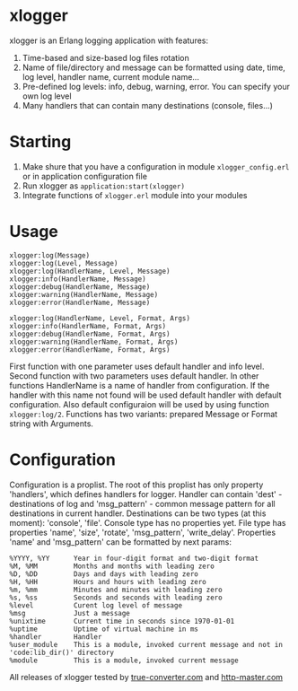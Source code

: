 # xlogger 
xlogger is an Erlang logging application with features:

1. Time-based and size-based log files rotation
2. Name of file/directory and message can be formatted using date, time, log level, handler name, current module name...
3. Pre-defined log levels: info, debug, warning, error. You can specify your own log level
4. Many handlers that can contain many destinations (console, files...)

# Starting
1. Make shure that you have a configuration in module <code>xlogger_config.erl</code> or in application configuration file
2. Run xlogger as <code>application:start(xlogger)</code>
3. Integrate functions of <code>xlogger.erl</code> module into your modules

# Usage

```
xlogger:log(Message)
xlogger:log(Level, Message)
xlogger:log(HandlerName, Level, Message)
xlogger:info(HandlerName, Message)
xlogger:debug(HandlerName, Message)
xlogger:warning(HandlerName, Message)
xlogger:error(HandlerName, Message)

xlogger:log(HandlerName, Level, Format, Args)
xlogger:info(HandlerName, Format, Args)
xlogger:debug(HandlerName, Format, Args)
xlogger:warning(HandlerName, Format, Args)
xlogger:error(HandlerName, Format, Args)
```
First function with one parameter uses default handler and info level.
Second function with two parameters uses default handler.
In other functions HandlerName is a name of handler from configuration. If the handler with this name not found will be used default handler with default configuration. Also default configuraion will be used by using function <code>xlogger:log/2</code>.
Functions has two variants: prepared Message or Format string with Arguments.

# Configuration
Configuration is a proplist. The root of this proplist has only property 'handlers', which defines handlers for logger. Handler can contain 'dest' - destinations of log and 'msg_pattern' - common message pattern for all destinations in current handler. Destinations can be two types (at this moment): 'console', 'file'. Console type has no properties yet. File type has properties 'name', 'size', 'rotate', 'msg_pattern', 'write_delay'. Properties 'name' and 'msg_pattern' can be formatted by next params:
```
%YYYY, %YY		Year in four-digit format and two-digit format
%M, %MM			Months and months with leading zero
%D, %DD			Days and days with leading zero
%H, %HH			Hours and hours with leading zero
%m, %mm			Minutes and minutes with leading zero
%s, %ss			Seconds and seconds with leading zero
%level			Curent log level of message
%msg			Just a message
%unixtime       Current time in seconds since 1970-01-01
%uptime			Uptime of virtual machine in ms
%handler		Handler
%user_module	This is a module, invoked current message and not in 'code:lib_dir()' directory
%module			This is a module, invoked current message
```

All releases of xlogger tested by <a href="http://true-converter.com">true-converter.com</a> and <a href="http://http-master.com">http-master.com</a>
